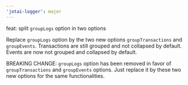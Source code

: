 ```yaml
---
'jotai-logger': major
---
```


feat: split `groupLogs` option in two options

Replace `groupLogs` option by the two new options `groupTransactions`
and `groupEvents`.
Transactions are still grouped and not collapsed by default.
Events are now not grouped and collapsed by default.

BREAKING CHANGE: `groupLogs` option has been removed in favor of
`groupTransactions` and `groupEvents` options. Just replace it by these
two new options for the same functionalities.
